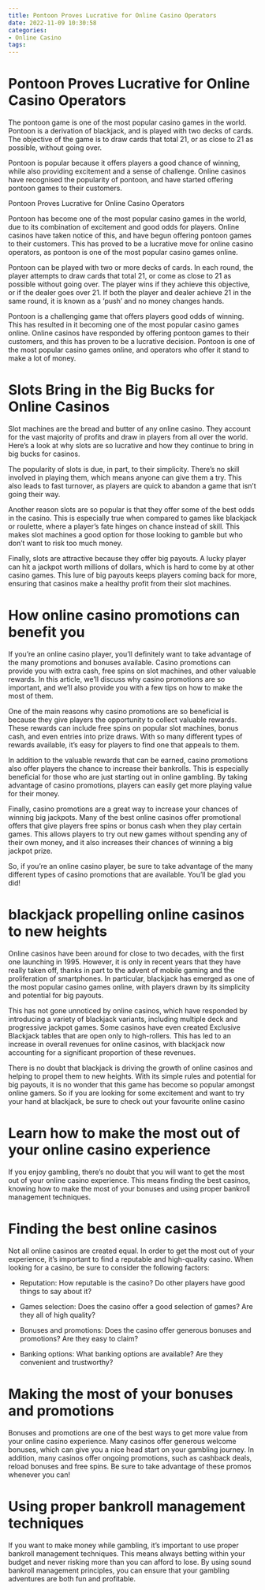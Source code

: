 ```yaml
---
title: Pontoon Proves Lucrative for Online Casino Operators
date: 2022-11-09 10:30:58
categories:
- Online Casino
tags:
---
```



#  Pontoon Proves Lucrative for Online Casino Operators

The pontoon game is one of the most popular casino games in the world. Pontoon is a derivation of blackjack, and is played with two decks of cards. The objective of the game is to draw cards that total 21, or as close to 21 as possible, without going over.

Pontoon is popular because it offers players a good chance of winning, while also providing excitement and a sense of challenge. Online casinos have recognised the popularity of pontoon, and have started offering pontoon games to their customers.

Pontoon Proves Lucrative for Online Casino Operators

Pontoon has become one of the most popular casino games in the world, due to its combination of excitement and good odds for players. Online casinos have taken notice of this, and have begun offering pontoon games to their customers. This has proved to be a lucrative move for online casino operators, as pontoon is one of the most popular casino games online.

Pontoon can be played with two or more decks of cards. In each round, the player attempts to draw cards that total 21, or come as close to 21 as possible without going over. The player wins if they achieve this objective, or if the dealer goes over 21. If both the player and dealer achieve 21 in the same round, it is known as a ‘push’ and no money changes hands.

Pontoon is a challenging game that offers players good odds of winning. This has resulted in it becoming one of the most popular casino games online. Online casinos have responded by offering pontoon games to their customers, and this has proven to be a lucrative decision. Pontoon is one of the most popular casino games online, and operators who offer it stand to make a lot of money.

#  Slots Bring in the Big Bucks for Online Casinos

Slot machines are the bread and butter of any online casino. They account for the vast majority of profits and draw in players from all over the world. Here’s a look at why slots are so lucrative and how they continue to bring in big bucks for casinos.

The popularity of slots is due, in part, to their simplicity. There’s no skill involved in playing them, which means anyone can give them a try. This also leads to fast turnover, as players are quick to abandon a game that isn’t going their way.

Another reason slots are so popular is that they offer some of the best odds in the casino. This is especially true when compared to games like blackjack or roulette, where a player’s fate hinges on chance instead of skill. This makes slot machines a good option for those looking to gamble but who don’t want to risk too much money.

Finally, slots are attractive because they offer big payouts. A lucky player can hit a jackpot worth millions of dollars, which is hard to come by at other casino games. This lure of big payouts keeps players coming back for more, ensuring that casinos make a healthy profit from their slot machines.

#  How online casino promotions can benefit you 

If you’re an online casino player, you’ll definitely want to take advantage of the many promotions and bonuses available. Casino promotions can provide you with extra cash, free spins on slot machines, and other valuable rewards. In this article, we’ll discuss why casino promotions are so important, and we’ll also provide you with a few tips on how to make the most of them.

One of the main reasons why casino promotions are so beneficial is because they give players the opportunity to collect valuable rewards. These rewards can include free spins on popular slot machines, bonus cash, and even entries into prize draws. With so many different types of rewards available, it’s easy for players to find one that appeals to them.

In addition to the valuable rewards that can be earned, casino promotions also offer players the chance to increase their bankrolls. This is especially beneficial for those who are just starting out in online gambling. By taking advantage of casino promotions, players can easily get more playing value for their money.

Finally, casino promotions are a great way to increase your chances of winning big jackpots. Many of the best online casinos offer promotional offers that give players free spins or bonus cash when they play certain games. This allows players to try out new games without spending any of their own money, and it also increases their chances of winning a big jackpot prize.

So, if you’re an online casino player, be sure to take advantage of the many different types of casino promotions that are available. You’ll be glad you did!

#  blackjack propelling online casinos to new heights 

Online casinos have been around for close to two decades, with the first one launching in 1995. However, it is only in recent years that they have really taken off, thanks in part to the advent of mobile gaming and the proliferation of smartphones. In particular, blackjack has emerged as one of the most popular casino games online, with players drawn by its simplicity and potential for big payouts.

This has not gone unnoticed by online casinos, which have responded by introducing a variety of blackjack variants, including multiple deck and progressive jackpot games. Some casinos have even created Exclusive Blackjack tables that are open only to high-rollers. This has led to an increase in overall revenues for online casinos, with blackjack now accounting for a significant proportion of these revenues.

There is no doubt that blackjack is driving the growth of online casinos and helping to propel them to new heights. With its simple rules and potential for big payouts, it is no wonder that this game has become so popular amongst online gamers. So if you are looking for some excitement and want to try your hand at blackjack, be sure to check out your favourite online casino

#  Learn how to make the most out of your online casino experience

If you enjoy gambling, there’s no doubt that you will want to get the most out of your online casino experience. This means finding the best casinos, knowing how to make the most of your bonuses and using proper bankroll management techniques.

# Finding the best online casinos

Not all online casinos are created equal. In order to get the most out of your experience, it’s important to find a reputable and high-quality casino. When looking for a casino, be sure to consider the following factors:

- Reputation: How reputable is the casino? Do other players have good things to say about it?

- Games selection: Does the casino offer a good selection of games? Are they all of high quality?

- Bonuses and promotions: Does the casino offer generous bonuses and promotions? Are they easy to claim?

- Banking options: What banking options are available? Are they convenient and trustworthy?

# Making the most of your bonuses and promotions

Bonuses and promotions are one of the best ways to get more value from your online casino experience. Many casinos offer generous welcome bonuses, which can give you a nice head start on your gambling journey. In addition, many casinos offer ongoing promotions, such as cashback deals, reload bonuses and free spins. Be sure to take advantage of these promos whenever you can!

# Using proper bankroll management techniques

If you want to make money while gambling, it’s important to use proper bankroll management techniques. This means always betting within your budget and never risking more than you can afford to lose. By using sound bankroll management principles, you can ensure that your gambling adventures are both fun and profitable.